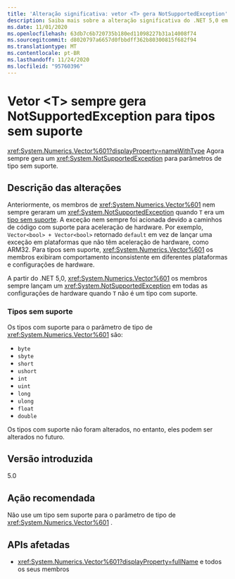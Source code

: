 ```yaml
---
title: 'Alteração significativa: vetor <T> gera NotSupportedException'
description: Saiba mais sobre a alteração significativa do .NET 5,0 em bibliotecas principais do .NET em que <T> o vetor sempre gera uma exceção para parâmetros de tipo sem suporte.
ms.date: 11/01/2020
ms.openlocfilehash: 63db7c6b720735b180ed11098227b31a14008f74
ms.sourcegitcommit: d8020797a6657d0fbbdff362b80300815f682f94
ms.translationtype: MT
ms.contentlocale: pt-BR
ms.lasthandoff: 11/24/2020
ms.locfileid: "95760396"
---
```

# <a name="vectort-always-throws-notsupportedexception-for-unsupported-types"></a>Vetor \<T> sempre gera NotSupportedException para tipos sem suporte

<xref:System.Numerics.Vector%601?displayProperty=nameWithType> Agora sempre gera um <xref:System.NotSupportedException> para parâmetros de tipo sem suporte.

## <a name="change-description"></a>Descrição das alterações

Anteriormente, os membros de <xref:System.Numerics.Vector%601> nem sempre geraram um <xref:System.NotSupportedException> quando `T` era um [tipo sem suporte](#unsupported-types). A exceção nem sempre foi acionada devido a caminhos de código com suporte para aceleração de hardware. Por exemplo, `Vector<bool> + Vector<bool>` retornado `default` em vez de lançar uma exceção em plataformas que não têm aceleração de hardware, como ARM32. Para tipos sem suporte, <xref:System.Numerics.Vector%601> os membros exibiram comportamento inconsistente em diferentes plataformas e configurações de hardware.

A partir do .NET 5,0, <xref:System.Numerics.Vector%601> os membros sempre lançam um <xref:System.NotSupportedException> em todas as configurações de hardware quando `T` não é um tipo com suporte.

### <a name="unsupported-types"></a>Tipos sem suporte

Os tipos com suporte para o parâmetro de tipo de <xref:System.Numerics.Vector%601> são:

- `byte`
- `sbyte`
- `short`
- `ushort`
- `int`
- `uint`
- `long`
- `ulong`
- `float`
- `double`

Os tipos com suporte não foram alterados, no entanto, eles podem ser alterados no futuro.

## <a name="version-introduced"></a>Versão introduzida

5.0

## <a name="recommended-action"></a>Ação recomendada

Não use um tipo sem suporte para o parâmetro de tipo de <xref:System.Numerics.Vector%601> .

## <a name="affected-apis"></a>APIs afetadas

- <xref:System.Numerics.Vector%601?displayProperty=fullName> e todos os seus membros

<!--

#### Category

Core .NET libraries

### Affected APIs

- ``T:System.Numerics.Vector`1``

-->
